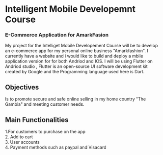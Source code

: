 
# Intelligent Mobile Developemnt Course

### E-Commerce Application for AmarkFasion

My project for the Intelliget Mobile Developement Course will be to develop an e-commerce app for my personal online business "Amarkfashion". I currently have a website and i would like to build and deploy a mbile application version for for both Andriod and IOS. I will be using Flutter on Andriod studio , Flutter is an open-source UI software development kit created by Google and the Programming language used here is Dart.

## Objectives
Is to promote secure and safe online selling in my home country "The Gambia" and meeting customer needs.


## Main Functionalities

1.For customers to purchase on the app <br>
2. Add to cart <br>
3. User accounts <br>
4. Payment methods such as paypal and Visacard <br>

